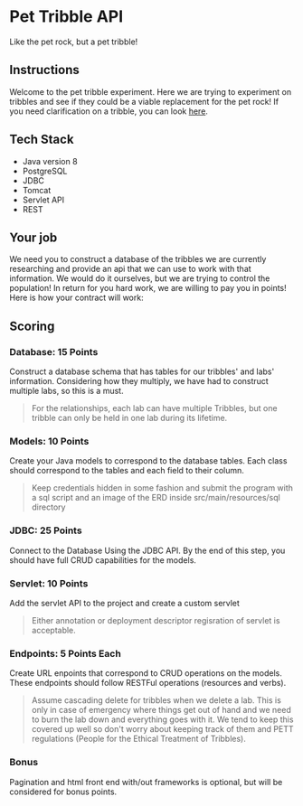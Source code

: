 # Pet Tribble API
Like the pet rock, but a pet tribble!

## Instructions
Welcome to the pet tribble experiment. Here we are trying to experiment on tribbles and see if they could be a viable replacement for the pet rock!
If you need clarification on a tribble, you can look [here](https://en.wikipedia.org/wiki/Tribble). 

## Tech Stack
- Java version 8
- PostgreSQL
- JDBC
- Tomcat
- Servlet API
- REST

## Your job
We need you to construct a database of the tribbles we are currently researching and provide an api that we can use to work with that information. We would do it ourselves, but we are trying to control the population! 
In return for you hard work, we are willing to pay you in points! Here is how your contract will work:

## Scoring

### Database: 15 Points
Construct a database schema that has tables for our tribbles' and labs' information. Considering how they multiply, we have had to construct multiple labs, so this is a must.
> For the relationships, each lab can have multiple Tribbles, but one tribble can only be held in one lab during its lifetime.

### Models: 10 Points
Create your Java models to correspond to the database tables. Each class should correspond to the tables and each field to their column.
> Keep credentials hidden in some fashion and submit the program with a sql script and an image of the ERD inside src/main/resources/sql directory

### JDBC: 25 Points
Connect to the Database Using the JDBC API. By the end of this step, you should have full CRUD capabilities for the models.

### Servlet: 10 Points
Add the servlet API to the project and create a custom servlet
> Either annotation or deployment descriptor regisration of servlet is acceptable.

### Endpoints: 5 Points Each
Create URL enpoints that correspond to CRUD operations on the models. These endpoints should follow RESTFul operations (resources and verbs). 
> Assume cascading delete for tribbles when we delete a lab. This is only in case of emergency where things get out of hand and we need to burn the lab down and everything goes with it. We tend to keep this covered up well so don't worry about keeping track of them and PETT regulations (People for the Ethical Treatment of Tribbles).

### Bonus
Pagination and html front end with/out frameworks is optional, but will be considered for bonus points.
